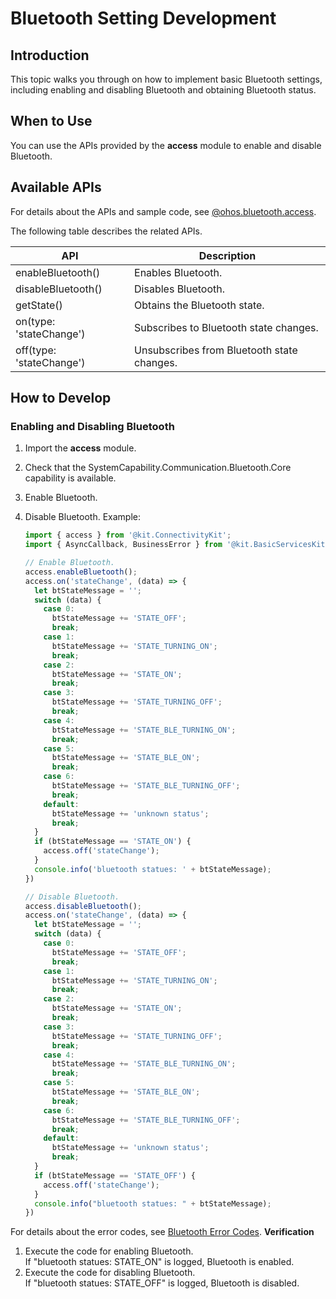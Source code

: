 # Bluetooth Setting Development

## Introduction
This topic walks you through on how to implement basic Bluetooth settings, including enabling and disabling Bluetooth and obtaining Bluetooth status.

## When to Use
You can use the APIs provided by the **access** module to enable and disable Bluetooth.


## Available APIs

For details about the APIs and sample code, see [@ohos.bluetooth.access](../../reference/apis-connectivity-kit/js-apis-bluetooth-access.md).

The following table describes the related APIs.

| API                            | Description                                                                      |
| ---------------------------------- | ------------------------------------------------------------------------------ |
| enableBluetooth()                  | Enables Bluetooth.                                                                      |
| disableBluetooth()                 | Disables Bluetooth.                                                                      |
| getState()                         | Obtains the Bluetooth state.                                                               |
| on(type: 'stateChange')            | Subscribes to Bluetooth state changes.                                                        |
| off(type: 'stateChange')           | Unsubscribes from Bluetooth state changes.                                                    |


## How to Develop

### Enabling and Disabling Bluetooth
1. Import the **access** module.
2. Check that the SystemCapability.Communication.Bluetooth.Core capability is available.
3. Enable Bluetooth.
4. Disable Bluetooth.
Example:

    ```ts
    import { access } from '@kit.ConnectivityKit';
    import { AsyncCallback, BusinessError } from '@kit.BasicServicesKit';

    // Enable Bluetooth.
    access.enableBluetooth();
    access.on('stateChange', (data) => {
      let btStateMessage = '';
      switch (data) {
        case 0:
          btStateMessage += 'STATE_OFF';
          break;
        case 1:
          btStateMessage += 'STATE_TURNING_ON';
          break;
        case 2:
          btStateMessage += 'STATE_ON';
          break;
        case 3:
          btStateMessage += 'STATE_TURNING_OFF';
          break;
        case 4:
          btStateMessage += 'STATE_BLE_TURNING_ON';
          break;
        case 5:
          btStateMessage += 'STATE_BLE_ON';
          break;
        case 6:
          btStateMessage += 'STATE_BLE_TURNING_OFF';
          break;
        default:
          btStateMessage += 'unknown status';
          break;
      }
      if (btStateMessage == 'STATE_ON') {
        access.off('stateChange');
      }
      console.info('bluetooth statues: ' + btStateMessage);
    })

    // Disable Bluetooth.
    access.disableBluetooth();
    access.on('stateChange', (data) => {
      let btStateMessage = '';
      switch (data) {
        case 0:
          btStateMessage += 'STATE_OFF';
          break;
        case 1:
          btStateMessage += 'STATE_TURNING_ON';
          break;
        case 2:
          btStateMessage += 'STATE_ON';
          break;
        case 3:
          btStateMessage += 'STATE_TURNING_OFF';
          break;
        case 4:
          btStateMessage += 'STATE_BLE_TURNING_ON';
          break;
        case 5:
          btStateMessage += 'STATE_BLE_ON';
          break;
        case 6:
          btStateMessage += 'STATE_BLE_TURNING_OFF';
          break;
        default:
          btStateMessage += 'unknown status';
          break;
      }
      if (btStateMessage == 'STATE_OFF') {
        access.off('stateChange');
      }
      console.info("bluetooth statues: " + btStateMessage);
    })
    ```

For details about the error codes, see [Bluetooth Error Codes](../../reference/apis-connectivity-kit/errorcode-bluetoothManager.md).
**Verification**
1. Execute the code for enabling Bluetooth.<br>If "bluetooth statues: STATE_ON" is logged, Bluetooth is enabled. 
2. Execute the code for disabling Bluetooth.<br>If "bluetooth statues: STATE_OFF" is logged, Bluetooth is disabled.